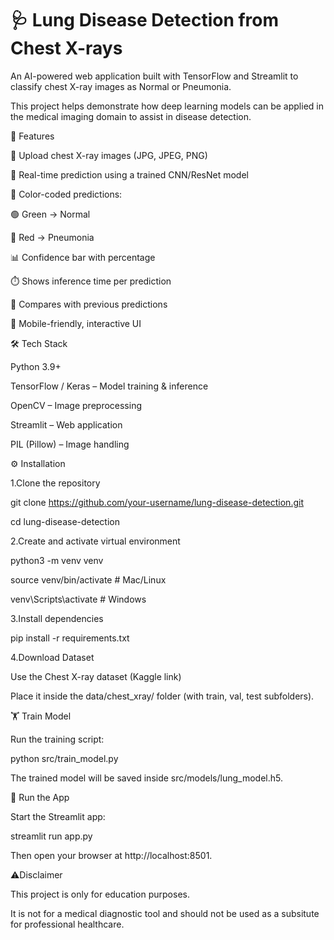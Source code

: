 # 🩺 **Lung Disease Detection from Chest X-rays**


An AI-powered web application built with TensorFlow and Streamlit to classify chest X-ray images as Normal or Pneumonia.

This project helps demonstrate how deep learning models can be applied in the medical imaging domain to assist in disease detection.



🚀 Features

📂 Upload chest X-ray images (JPG, JPEG, PNG)

🔎 Real-time prediction using a trained CNN/ResNet model

🎨 Color-coded predictions:

🟢 Green → Normal

🔴 Red → Pneumonia

📊 Confidence bar with percentage

⏱️ Shows inference time per prediction

🔄 Compares with previous predictions

📱 Mobile-friendly, interactive UI



🛠️ Tech Stack

Python 3.9+

TensorFlow / Keras – Model training & inference

OpenCV – Image preprocessing

Streamlit – Web application

PIL (Pillow) – Image handling



⚙️ Installation

1.Clone the repository

git clone https://github.com/your-username/lung-disease-detection.git

cd lung-disease-detection

2.Create and activate virtual environment

python3 -m venv venv

source venv/bin/activate   # Mac/Linux

venv\Scripts\activate      # Windows

3.Install dependencies

pip install -r requirements.txt

4.Download Dataset

Use the Chest X-ray dataset (Kaggle link)

Place it inside the data/chest_xray/ folder (with train, val, test subfolders).

🏋️ Train Model

Run the training script:

python src/train_model.py

The trained model will be saved inside src/models/lung_model.h5.

🔮 Run the App

Start the Streamlit app:

streamlit run app.py

Then open your browser at http://localhost:8501.

⚠️Disclaimer

This project is only for education purposes.

It is not for a medical diagnostic tool and should not be used as a subsitute for professional healthcare.
